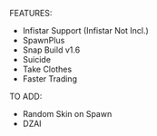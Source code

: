 FEATURES:
- Infistar Support (Infistar Not Incl.)
- SpawnPlus
- Snap Build v1.6
- Suicide
- Take Clothes
- Faster Trading

TO ADD:
- Random Skin on Spawn
- DZAI
